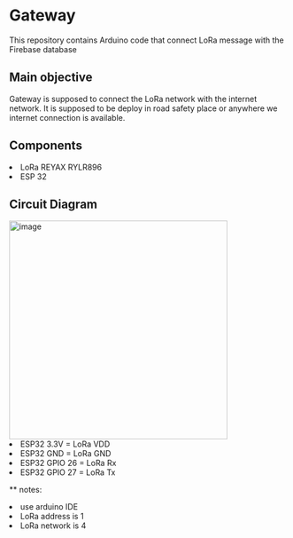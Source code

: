 # Gateway
This repository contains Arduino code that connect LoRa message with the Firebase database 

## Main objective
Gateway is supposed to connect the LoRa network with the internet network. It is supposed to be deploy in road safety place or anywhere we internet connection is available.

## Components
<li>LoRa REYAX RYLR896</li>
<li>ESP 32</li>

## Circuit Diagram
<img width="394" alt="image" src="https://github.com/HadiTeamProject/Gateway/assets/155265586/e04e5ef5-d64c-47ed-8568-41c0c40f71a5">


<li>ESP32 3.3V = LoRa VDD</li>
<li>ESP32 GND = LoRa GND </li>
<li> ESP32 GPIO 26 = LoRa Rx </li>
<li>ESP32 GPIO 27 = LoRa Tx</li>


** notes:
<li>use arduino IDE </li> 
<li>LoRa address is 1</li>
<li>LoRa network is 4</li>
